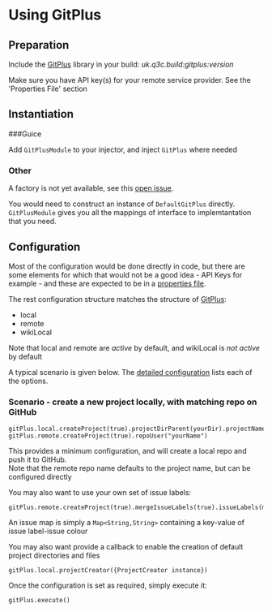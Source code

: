 # Using GitPlus

## Preparation

Include the [GitPlus](https://github.com/davidsowerby/gitplus) library in your build: *uk.q3c.build:gitplus:version*  

Make sure you have API key(s) for your remote service provider.  See the 'Properties File' section

## Instantiation

###Guice

Add `GitPlusModule` to your injector, and inject `GitPlus` where needed 

### Other

A factory is not yet available, see this [open issue](https://github.com/davidsowerby/gitplus/issues/83).  

You would need to construct an instance of `DefaultGitPlus` directly. `GitPlusModule` gives you all the mappings of interface to implemtantation that you need. 

## Configuration

Most of the configuration would be done directly in code, but there are some elements for which that would not be a good idea - API Keys for example - and these are expected to be in a [properties file](build-properties.md).

The rest configuration structure matches the structure of [GitPlus](https://github.com/davidsowerby/gitplus):

- local
- remote
- wikiLocal

Note that local and remote are *active* by default, and wikiLocal is *not active* by default

A typical scenario is given below. The [detailed configuration](gitplus-configuration.md) lists each of the options.

### Scenario - create a new project locally, with matching repo on GitHub

```
gitPlus.local.createProject(true).projectDirParent(yourDir).projectName("myProject")
gitPlus.remote.createProject(true).repoUser("yourName")
```

This provides a minimum configuration, and will create a local repo and push it to GitHub.  
Note that the remote repo name defaults to the project name, but can be configured directly

You may also want to use your own set of issue labels:

```
gitPlus.remote.createProject(true).mergeIssueLabels(true).issueLabels(myIssueMap)
```

An issue map is simply a `Map<String,String>` containing a key-value of issue label-issue colour


You may also want provide a callback to enable the creation of default project directories and files

```
gitPlus.local.projectCreator({ProjectCreator instance}) 
```

Once the configuration is set as required, simply execute it:

```
gitPlus.execute()
```
